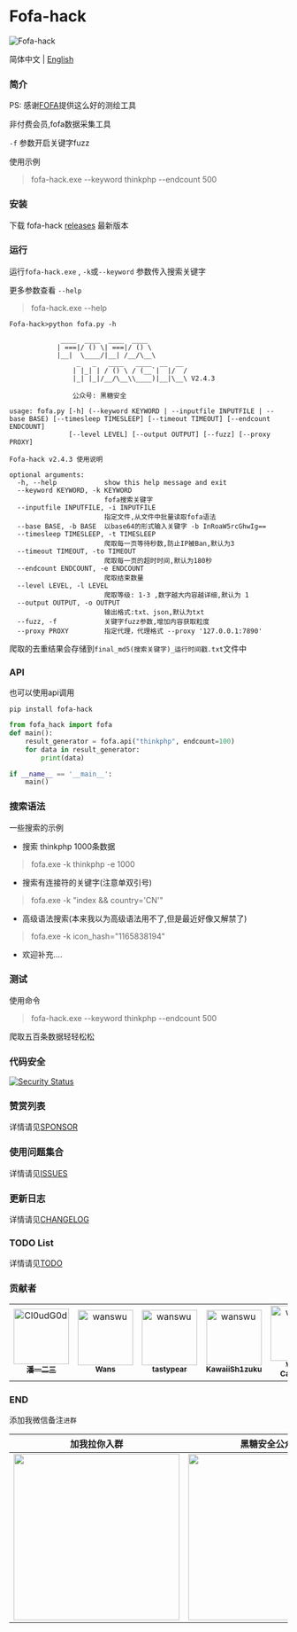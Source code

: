 # Fofa-hack

![Fofa-hack](./images/logo.png)

简体中文 | [English](./docs/EN_README.md)
### 简介

PS: 感谢[FOFA](https://fofa.info/)提供这么好的测绘工具

非付费会员,fofa数据采集工具

`-f` 参数开启关键字fuzz

使用示例
> fofa-hack.exe --keyword thinkphp --endcount 500

### 安装

下载 fofa-hack [releases](https://github.com/Cl0udG0d/Fofa-hack/releases) 最新版本

### 运行

运行`fofa-hack.exe` , `-k`或`--keyword` 参数传入搜索关键字

更多参数查看 `--help`

> fofa-hack.exe --help

```shell
Fofa-hack>python fofa.py -h

             ____  ____  ____  ____      
            | ===|/ () \| ===|/ () \     
            |__|  \____/|__| /__/\__\    
                 _   _   ____   ____  __  __ 
                | |_| | / () \ / (__`|  |/  /
                |_| |_|/__/\__\\____)|__|\__\ V2.4.3

                公众号: 黑糖安全
            
usage: fofa.py [-h] (--keyword KEYWORD | --inputfile INPUTFILE | --base BASE) [--timesleep TIMESLEEP] [--timeout TIMEOUT] [--endcount ENDCOUNT]
               [--level LEVEL] [--output OUTPUT] [--fuzz] [--proxy PROXY]

Fofa-hack v2.4.3 使用说明

optional arguments:
  -h, --help            show this help message and exit
  --keyword KEYWORD, -k KEYWORD
                        fofa搜索关键字
  --inputfile INPUTFILE, -i INPUTFILE
                        指定文件,从文件中批量读取fofa语法
  --base BASE, -b BASE  以base64的形式输入关键字 -b InRoaW5rcGhwIg==
  --timesleep TIMESLEEP, -t TIMESLEEP
                        爬取每一页等待秒数,防止IP被Ban,默认为3
  --timeout TIMEOUT, -to TIMEOUT
                        爬取每一页的超时时间,默认为180秒
  --endcount ENDCOUNT, -e ENDCOUNT
                        爬取结束数量
  --level LEVEL, -l LEVEL
                        爬取等级: 1-3 ,数字越大内容越详细,默认为 1
  --output OUTPUT, -o OUTPUT
                        输出格式:txt、json,默认为txt
  --fuzz, -f            关键字fuzz参数,增加内容获取粒度
  --proxy PROXY         指定代理，代理格式 --proxy '127.0.0.1:7890'
```

爬取的去重结果会存储到`final_md5(搜索关键字)_运行时间戳.txt`文件中

### API

也可以使用api调用

`pip install fofa-hack`

```python
from fofa_hack import fofa
def main():
    result_generator = fofa.api("thinkphp", endcount=100)
    for data in result_generator:
        print(data)

if __name__ == '__main__':
    main()
```

### 搜索语法
一些搜索的示例

+ 搜索 thinkphp 1000条数据
> fofa.exe -k thinkphp -e 1000

+ 搜索有连接符的关键字(注意单双引号)
> fofa.exe -k "index && country='CN'"

+ 高级语法搜索(本来我以为高级语法用不了,但是最近好像又解禁了)
> fofa.exe -k icon_hash="1165838194"

+ 欢迎补充....

### 测试

使用命令 

> fofa-hack.exe --keyword thinkphp --endcount 500

爬取五百条数据轻轻松松
### 代码安全

[![Security Status](https://www.murphysec.com/platform3/v31/badge/1720281845524238336.svg)](https://www.murphysec.com/console/report/1720281838695911424/1720281845524238336)

### 赞赏列表

详情请见[SPONSOR](docs/SPONSOR.md)

### 使用问题集合

详情请见[ISSUES](https://github.com/Cl0udG0d/Fofa-hack/issues)

### 更新日志

详情请见[CHANGELOG](docs/CHANGELOG.md)

### TODO List

详情请见[TODO](docs/TODO.md)

### 贡献者

<table>
<tr>
    <td align="center">
        <a href="https://github.com/Cl0udG0d">
            <img src="https://avatars.githubusercontent.com/u/45556496?v=4" width="100;" alt="Cl0udG0d"/>
            <br />
            <sub><b>潘一二三</b></sub>
        </a>
    </td>
    <td align="center">
        <a href="https://github.com/wanswu">
            <img src="https://avatars.githubusercontent.com/u/49047734?v=4" width="100;" alt="wanswu"/>
            <br />
            <sub><b>Wans</b></sub>
        </a>
    </td>
    <td align="center">
        <a href="https://github.com/tastypear">
            <img src="https://avatars.githubusercontent.com/u/1382667?v=4" width="100;" alt="wanswu"/>
            <br />
            <sub><b>tastypear</b></sub>
        </a>
    </td>
    <td align="center">
        <a href="https://github.com/KawaiiSh1zuku">
            <img src="https://avatars.githubusercontent.com/u/51824296?v=4" width="100;" alt="wanswu"/>
            <br />
            <sub><b>KawaiiSh1zuku</b></sub>
        </a>
    </td>
    <td align="center">
        <a href="https://github.com/Valdo-Caeserius">
            <img src="https://avatars.githubusercontent.com/u/148833225?v=4" width="100;" alt="wanswu"/>
            <br />
            <sub><b>Valdo-Caeserius</b></sub>
        </a>
    </td>
</tr>
</table>

### END 

添加我微信备注`进群`

|               加我拉你入群               |                                                            黑糖安全公众号                                                             |
|:----------------------------------------------------------: |:------------------------------------------------------------------------------------------------------------------------------:|
| <img src="https://springbird3.oss-cn-chengdu.aliyuncs.com/lianxiang/1a1f7894a170bec207e61bf86a01592.jpg" width="300"/> | <img src="https://springbird3.oss-cn-chengdu.aliyuncs.com/lianxiang/qrcode_for_gh_cead8e1080d6_430.jpg" width="300"/> |
